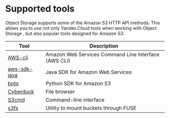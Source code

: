 # Supported tools

Object Storage supports some of the Amazon S3 HTTP API methods. This allows you to use not only Yandex.Cloud tools when working with Object Storage , but also popular tools designed for Amazon S3.

| Tool | Description |
| ----- | ----- |
| [AWS-cli](aws-cli.md) | Amazon Web Services Command Line Interface (AWS CLI) |
| [aws-sdk-java](aws-sdk-java.md) | Java SDK for Amazon Web Services |
| [boto](boto.md) | Python SDK for Amazon S3 |
| [Cyberduck](cyberduck.md) | File browser |
| [S3cmd](s3cmd.md) | Сommand-line interface |
| [s3fs](s3fs.md) | Utility to mount buckets through FUSE |

